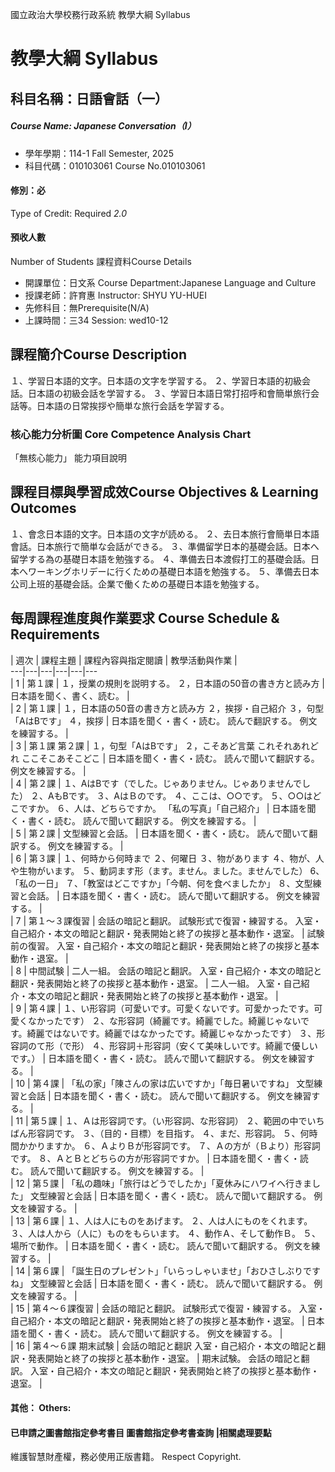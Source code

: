 國立政治大學校務行政系統 教學大綱 Syllabus
# 教學大綱 Syllabus
##  科目名稱：日語會話（一） 
#####  Course Name: Japanese Conversation（I）
  * 學年學期：114-1 Fall Semester, 2025 
  * 科目代碼：010103061 Course No.010103061
#### 修別：必
Type of Credit: Required 
_2.0_
#### 預收人數
Number of Students
課程資料Course Details
  * 開課單位：日文系 Course Department:Japanese Language and Culture 
  * 授課老師：許育惠 Instructor: SHYU YU-HUEI 
  * 先修科目：無Prerequisite(N/A)
  * 上課時間：三34 Session: wed10-12
##  課程簡介Course Description
１、学習日本語的文字。日本語の文字を学習する。
２、学習日本語的初級会話。日本語の初級会話を学習する。
３、学習日本語日常打招呼和會簡単旅行会話等。日本語の日常挨拶や簡単な旅行会話を学習する。
###  核心能力分析圖 Core Competence Analysis Chart
「無核心能力」 
能力項目說明
##  課程目標與學習成效Course Objectives & Learning Outcomes 
１、會念日本語的文字。日本語の文字が読める。
２、去日本旅行會簡単日本語會話。日本旅行で簡単な会話ができる。
３、準備留学日本的基礎会話。日本へ留学する為の基礎日本語を勉強する。
４、準備去日本渡假打工的基礎会話。日本へワーキングホリデーに行くための基礎日本語を勉強する。
５、準備去日本公司上班的基礎会話。企業で働くための基礎日本語を勉強する。
##  每周課程進度與作業要求 Course Schedule & Requirements
|  週次 |  課程主題 |  課程內容與指定閱讀 |  教學活動與作業 |   
---|---|---|---|---|---  
|  1 |  第１課 |  １，授業の規則を説明する。 ２，日本語の50音の書き方と読み方 |  日本語を聞く、書く、読む。 |   
|  2 |  第１課 |  １，日本語の50音の書き方と読み方 ２，挨拶・自己紹介 ３，句型「AはBです」 ４，挨拶 |  日本語を聞く・書く・読む。 読んで翻訳する。 例文を練習する。 |   
|  3 |  第１課 第２課 |  １，句型「AはBです」 ２，こそあど言葉 これそれあれどれ ここそこあそこどこ |  日本語を聞く・書く・読む。 読んで聞いて翻訳する。 例文を練習する。 |   
|  4 |  第２課 |  １、AはBです（でした。じゃありません。じゃありませんでした） ２、AもBです。 ３、AはＢのです。 ４、ここは、○○です。 ５、○○はどこですか。 ６、人は、どちらですか。 「私の写真」「自己紹介」 |  日本語を聞く・書く・読む。 読んで聞いて翻訳する。 例文を練習する。 |   
|  5 |  第２課 |  文型練習と会話。 |  日本語を聞く・書く・読む。 読んで聞いて翻訳する。 例文を練習する。 |   
|  6 |  第３課 |  １、何時から何時まで ２、何曜日 ３、物があります ４、物が、人や生物がいます。 ５、動詞ます形（ます。ません。ました。ませんでした） 6、「私の一日」 ７、「教室はどこですか」「今朝、何を食べましたか」 ８、文型練習と会話。 |  日本語を聞く・書く・読む。 読んで聞いて翻訳する。 例文を練習する。 |   
|  7 |  第１～３課復習 |  会話の暗記と翻訳。 試験形式で復習・練習する。 入室・自己紹介・本文の暗記と翻訳・発表開始と終了の挨拶と基本動作・退室。 |  試験前の復習。 入室・自己紹介・本文の暗記と翻訳・発表開始と終了の挨拶と基本動作・退室。 |   
|  8 |  中間試験 |  二人一組。 会話の暗記と翻訳。 入室・自己紹介・本文の暗記と翻訳・発表開始と終了の挨拶と基本動作・退室。 |  二人一組。 入室・自己紹介・本文の暗記と翻訳・発表開始と終了の挨拶と基本動作・退室。 |   
|  9 |  第４課 |  １、い形容詞（可愛いです。可愛くないです。可愛かったです。可愛くなかったです） ２、な形容詞（綺麗です。綺麗でした。綺麗じゃないです。綺麗ではないです。綺麗ではなかったです。綺麗じゃなかったです） ３、形容詞のて形（で形） ４、形容詞＋形容詞（安くて美味しいです。綺麗で優しいです。） |  日本語を聞く・書く・読む。 読んで聞いて翻訳する。 例文を練習する。 |   
|  10 |  第４課 |  「私の家」「陳さんの家は広いですか」「毎日暑いですね」 文型練習と会話 |  日本語を聞く・書く・読む。 読んで聞いて翻訳する。 例文を練習する。 |   
|  11 |  第５課 |  １、Ａは形容詞です。（い形容詞、な形容詞） ２、範囲の中でいちばん形容詞です。 ３、（目的・目標）を目指す。 ４、まだ、形容詞。 ５、何時間かかりますか。 ６、ＡよりＢが形容詞です。 ７、Ａの方が（Ｂより）形容詞です。 ８、ＡとＢとどちらの方が形容詞ですか。 |  日本語を聞く・書く・読む。 読んで聞いて翻訳する。 例文を練習する。 |   
|  12 |  第５課 |  「私の趣味」「旅行はどうでしたか」「夏休みにハワイへ行きました」 文型練習と会話 |  日本語を聞く・書く・読む。 読んで聞いて翻訳する。 例文を練習する。 |   
|  13 |  第６課 |  １、人は人にものをあげます。 ２、人は人にものをくれます。 ３、人は人から（人に）ものをもらいます。 ４、動作Ａ、そして動作Ｂ。 ５、場所で動作。 |  日本語を聞く・書く・読む。 読んで聞いて翻訳する。 例文を練習する。 |   
|  14 |  第６課 |  「誕生日のプレゼント」「いらっしゃいませ」「おひさしぶりですね」 文型練習と会話 |  日本語を聞く・書く・読む。 読んで聞いて翻訳する。 例文を練習する。 |   
|  15 |  第４～６課復習 |  会話の暗記と翻訳。 試験形式で復習・練習する。 入室・自己紹介・本文の暗記と翻訳・発表開始と終了の挨拶と基本動作・退室。 |  日本語を聞く・書く・読む。 読んで聞いて翻訳する。 例文を練習する。 |   
|  16 |  第４～６課 期末試験 |  会話の暗記と翻訳 入室・自己紹介・本文の暗記と翻訳・発表開始と終了の挨拶と基本動作・退室。 |  期末試験。 会話の暗記と翻訳。 入室・自己紹介・本文の暗記と翻訳・発表開始と終了の挨拶と基本動作・退室。 |   
####  其他： Others:
####  已申請之圖書館指定參考書目  圖書館指定參考書查詢 |相關處理要點
維護智慧財產權，務必使用正版書籍。 Respect Copyright.